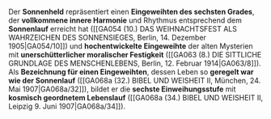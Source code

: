 
Der **Sonnenheld** repräsentiert einen **Eingeweihten des sechsten Grades**, der **vollkommene innere Harmonie** und Rhythmus entsprechend dem **Sonnenlauf** erreicht hat ([[GA054 (10.) DAS WEIHNACHTSFEST ALS WAHRZEICHEN DES SONNENSIEGES, Berlin, 14. Dezember 1905|GA054/10]]) und **hochentwickelte Eingeweihte** der alten Mysterien mit **unerschütterlicher moralischer Festigkeit** ([[GA063 (8.) DIE SITTLICHE GRUNDLAGE DES MENSCHENLEBENS, Berlin, 12. Februar 1914|GA063/8]]). Als **Bezeichnung für einen Eingeweihten**, dessen Leben so **geregelt war wie der Sonnenlauf** ([[GA068a (32.) BIBEL UND WEISHEIT II, München, 24. Mai 1907|GA068a/32]]), bildet er die **sechste Einweihungsstufe** mit **kosmisch geordnetem Lebenslauf** ([[GA068a (34.) BIBEL UND WEISHEIT II, Leipzig 9. Juni 1907|GA068a/34]]).
